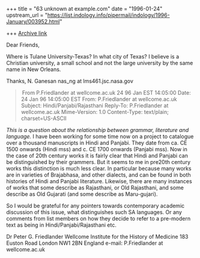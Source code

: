 +++
title = "63 unknown at example.com"
date = "1996-01-24"
upstream_url = "https://list.indology.info/pipermail/indology/1996-January/003952.html"

+++
[Archive link](https://list.indology.info/pipermail/indology/1996-January/003952.html)




Dear Friends,

Where is Tulane University-Texas? In what city of Texas?
I believe is a Christian university, a small school
and not the large university by the same name in New Orleans.

Thanks,
N. Ganesan
nas_ng at lms461.jsc.nasa.gov






> From P.Friedlander at wellcome.ac.uk 24 96 Jan EST 14:05:00
Date: 24 Jan 96 14:05:00 EST
From: P.Friedlander at wellcome.ac.uk
Subject: Hindi/Panjabi/Rajasthani
Reply-To: P.Friedlander at wellcome.ac.uk
Mime-Version: 1.0
Content-Type: text/plain; charset=US-ASCII

*This is a question about the relationship between grammar, literature and 
language.*
I have been working for some time now on a project to catalogue over a 
thousand manuscripts in Hindi and Panjabi. They date from ca. CE 1500 
onwards (Hindi mss) and c. CE 1700 onwards (Panjabi mss). 
Now in the case of 20th century works it is fairly clear that Hindi and 
Panjabi can be distinguished by their grammers. But it seems to me in 
pre20th century works this distinction is much less clear. 
In particular because many works are in varieties of Brajabhasa, and other 
dialects, and can be found in both histories of Hindi and Panjabi 
literature. Likewise, there are many instances of works that some describe 
as Rajasthani, or Old Rajasthani, and some describe as Old Gujarati (and 
some describe as Maru-gujari).

So I would be grateful for any pointers towards contemporary academic 
discussion of this issue, what distinguishes such SA languages. Or any 
comments from list members on how they decide to refer to a pre-modern text 
as being in Hindi/Panjabi/Rajasthani etc.

Dr Peter G. Friedlander
Wellcome Institute for the History of Medicine
183 Euston Road
London NW1 2BN
England
e-mail: P.Friedlander at wellcome.ac.uk





